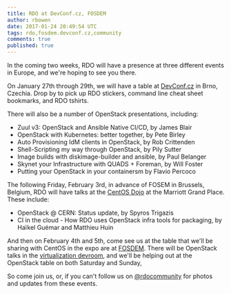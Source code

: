 ```yaml
---
title: RDO at DevConf.cz, FOSDEM
author: rbowen
date: 2017-01-24 20:49:54 UTC
tags: rdo,fosdem.devconf.cz,community
comments: true
published: true
---
```


In the coming two weeks, RDO will have a presence at three different events in Europe, and we're hoping to see you there.

On January 27th through 29th, we will have a table at [DevConf.cz](https://devconf.cz/) in Brno, Czechia. Drop by to pick up RDO stickers, command line cheat sheet bookmarks, and RDO tshirts.

There will also be a number of OpenStack presentations, including:

* Zuul v3: OpenStack and Ansible Native CI/CD, by James Blair
* OpenStack with Kubernetes: better together, by Pete Birley
* Auto Provisioning IdM clients in OpenStack, by Rob Crittenden
* Shell-Scripting my way through OpenStack, by Pily Sutter
* Image builds with diskimage-builder and ansible, by Paul Belanger
* Skynet your Infrastructure with QUADS + Foreman, by Will Foster
* Putting your OpenStack in your containersm by Flavio Percoco

The following Friday, February 3rd, in advance of FOSEM in Brussels, Belgium, RDO will have talks at the [CentOS Dojo](https://wiki.centos.org/Events/Dojo/Brussels2017) at the Marriott Grand Place. These include:

* OpenStack @ CERN: Status update, by Spyros Trigazis
* CI in the cloud - How RDO uses OpenStack infra tools for packaging, by Haïkel Guémar and Matthieu Huin

And then on February 4th and 5th, come see us at the table that we'll be sharing with CentOS in the expo are at [FOSDEM](http://fosdem.org). There will be OpenStack talks in the [virtualization devroom](https://fosdem.org/2017/schedule/track/virtualisation_and_iaas/), and we'll be helping out at the OpenStack table on both Saturday and Sunday,

So come join us, or, if you can't follow us on [@rdocommunity](http://twitter.com/rdocommunity) for photos and updates from these events.
